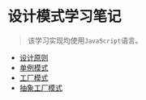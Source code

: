 # 设计模式学习笔记

> 该学习实现均使用`JavaScript`语言。

- [设计原则](./docs/design_principles.md)
- [单例模式](./packages/singleton/README.md)
- [工厂模式](./packages/factory/README.md)
- [抽象工厂模式](./packages/abstract_factory/README.md)
